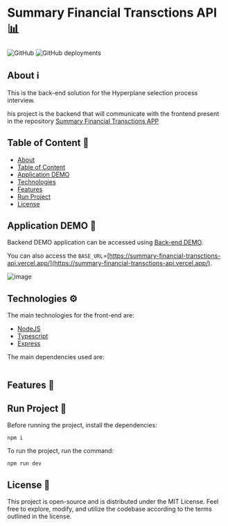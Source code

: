 ﻿# Summary Financial Transctions API 📊

![GitHub](https://img.shields.io/github/license/Matheus1714/summary-financial-transctions-api)
![GitHub deployments](https://img.shields.io/github/deployments/matheus1714/summary-financial-transctions-api/production)

## About ℹ️

This is the back-end solution for the Hyperplane selection process interview.

his project is the backend that will communicate with the frontend present in the repository [Summary Financial Transctions APP](https://github.com/Matheus1714/summary-financial-transctions-app)

## Table of Content 📜
<!--ts-->
   * [About](#about-ℹ️)
   * [Table of Content](#table-of-content-📜)
   * [Application DEMO](#application-demo-🚀)
   * [Technologies](#technologies-⚙️)
   * [Features](#features-🚀)
   * [Run Project](#run-project-🏃)
   * [License](#license-📝)
<!--te-->

## Application DEMO 🚀

Backend DEMO application can be accessed using [Back-end DEMO](https://www.postman.com/matheus1714/workspace/summary-financial-transctions-api).

You can also access the `BASE_URL`=[https://summary-financial-transctions-api.vercel.app/](https://summary-financial-transctions-api.vercel.app/).

![image](https://github.com/Matheus1714/summary-financial-transctions-api/assets/39354089/7ffeb52c-b59a-4503-a48b-fe0629dc9167)

## Technologies ⚙️

The main technologies for the front-end are:

* [NodeJS](https://nodejs.org/)
* [Typescript](https://www.typescriptlang.org/)
* [Express](https://expressjs.com/)

The main dependencies used are:

```json

```

## Features 🚀



## Run Project 🏃

Before running the project, install the dependencies:

```shell
npm i
```

To run the project, run the command:

```shell
npm run dev
```

## License 📝

This project is open-source and is distributed under the MIT License. Feel free to explore, modify, and utilize the codebase according to the terms outlined in the license.

